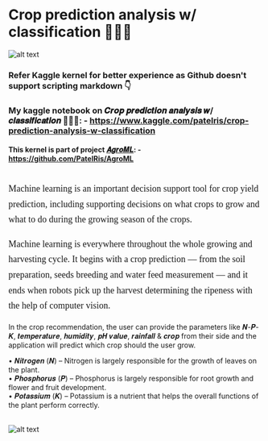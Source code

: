 # Crop prediction analysis w/ classification 🚜👨‍🌾<br>

![alt text](https://i.imgur.com/MQcqLwg.gif)

### Refer Kaggle kernel for better experience as Github doesn't support scripting markdown 👇

### My kaggle notebook on 𝑪𝒓𝒐𝒑 𝒑𝒓𝒆𝒅𝒊𝒄𝒕𝒊𝒐𝒏 𝒂𝒏𝒂𝒍𝒚𝒔𝒊𝒔 𝒘/ 𝒄𝒍𝒂𝒔𝒔𝒊𝒇𝒊𝒄𝒂𝒕𝒊𝒐𝒏 🚜👨‍🌾: - https://www.kaggle.com/patelris/crop-prediction-analysis-w-classification<br>

#### This kernel is part of project <u>𝑨𝒈𝒓𝒐𝑴𝑳</u>: - https://github.com/PatelRis/AgroML<br><br>

<p style="font-size:18px; font-family:verdana; line-height: 1.7em">Machine learning is an important decision support tool for crop yield prediction, including supporting decisions on what crops to grow and what to do during the growing season of the crops.</p>
<p style="font-size:18px; font-family:verdana; line-height: 1.7em">Machine learning is everywhere throughout the whole growing and harvesting cycle. It begins with a crop prediction — from the soil preparation, seeds breeding and water feed measurement — and it ends when robots pick up the harvest determining the ripeness with the help of computer vision.</p>

In the crop recommendation, the user can provide the parameters like 𝑵-𝑷-𝑲, 𝒕𝒆𝒎𝒑𝒆𝒓𝒂𝒕𝒖𝒓𝒆, 𝒉𝒖𝒎𝒊𝒅𝒊𝒕𝒚, 𝒑𝑯 𝒗𝒂𝒍𝒖𝒆, 𝒓𝒂𝒊𝒏𝒇𝒂𝒍𝒍 & 𝒄𝒓𝒐𝒑 from their side and the application will predict which crop should the user grow.

• 𝑵𝒊𝒕𝒓𝒐𝒈𝒆𝒏 (𝑵) – Nitrogen is largely responsible for the growth of leaves on the plant.<br>
• 𝑷𝒉𝒐𝒔𝒑𝒉𝒐𝒓𝒖𝒔 (𝑷) – Phosphorus is largely responsible for root growth and flower and fruit development.<br>
• 𝑷𝒐𝒕𝒂𝒔𝒔𝒊𝒖𝒎 (𝑲) – Potassium is a nutrient that helps the overall functions of the plant perform correctly.<br><br>

![alt text](https://i.imgur.com/qpOUo9R.gif)
